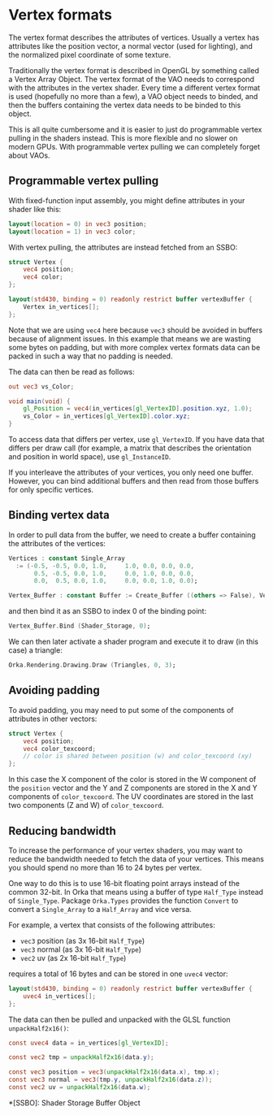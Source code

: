 # Vertex formats

The vertex format describes the attributes of vertices. Usually a vertex
has attributes like the position vector, a normal vector (used for lighting),
and the normalized pixel coordinate of some texture.

Traditionally the vertex format is described in OpenGL by something called
a Vertex Array Object. The vertex format of the VAO needs to correspond
with the attributes in the vertex shader. Every time a different vertex
format is used (hopefully no more than a few), a VAO object needs to binded,
and then the buffers containing the vertex data needs to be binded to this
object.

This is all quite cumbersome and it is easier to just do programmable
vertex pulling in the shaders instead. This is more flexible and no slower
on modern GPUs. With programmable vertex pulling we can completely forget
about VAOs.

## Programmable vertex pulling

With fixed-function input assembly, you might define attributes in your
shader like this:

```glsl
layout(location = 0) in vec3 position;
layout(location = 1) in vec3 color;
```

With vertex pulling, the attributes are instead fetched from an SSBO:

```glsl
struct Vertex {
    vec4 position;
    vec4 color;
};

layout(std430, binding = 0) readonly restrict buffer vertexBuffer {
    Vertex in_vertices[];
};
```

Note that we are using `vec4` here because `vec3` should be avoided in
buffers because of alignment issues. In this example that means we are
wasting some bytes on padding, but with more complex vertex formats
data can be packed in such a way that no padding is needed.

The data can then be read as follows:

```glsl
out vec3 vs_Color;

void main(void) {
    gl_Position = vec4(in_vertices[gl_VertexID].position.xyz, 1.0);
    vs_Color = in_vertices[gl_VertexID].color.xyz;
}
```

To access data that differs per vertex, use `gl_VertexID`. If you have
data that differs per draw call (for example, a matrix that describes the
orientation and position in world space), use `gl_InstanceID`.

If you interleave the attributes of your vertices, you only need one buffer.
However, you can bind additional buffers and then read from those buffers
for only specific vertices.

## Binding vertex data

In order to pull data from the buffer, we need to create a buffer
containing the attributes of the vertices:

```ada
Vertices : constant Single_Array
  := (-0.5, -0.5, 0.0, 1.0,     1.0, 0.0, 0.0, 0.0,
       0.5, -0.5, 0.0, 1.0,     0.0, 1.0, 0.0, 0.0,
       0.0,  0.5, 0.0, 1.0,     0.0, 0.0, 1.0, 0.0);

Vertex_Buffer : constant Buffer := Create_Buffer ((others => False), Vertices);
```

and then bind it as an SSBO to index 0 of the binding point:

```ada
Vertex_Buffer.Bind (Shader_Storage, 0);
```

We can then later activate a shader program and execute it to draw (in this case)
a triangle:

```ada
Orka.Rendering.Drawing.Draw (Triangles, 0, 3);
```

## Avoiding padding

To avoid padding, you may need to put some of the components of attributes
in other vectors:

```glsl
struct Vertex {
    vec4 position;
    vec4 color_texcoord;
    // color is shared between position (w) and color_texcoord (xy)
};
```

In this case the X component of the color is stored in the W component
of the `position` vector and the Y and Z components are stored in the X
and Y components of `color_texcoord`. The UV coordinates are stored in
the last two components (Z and W) of `color_texcoord`.

## Reducing bandwidth

To increase the performance of your vertex shaders, you may want to reduce
the bandwidth needed to fetch the data of your vertices. This means you
should spend no more than 16 to 24 bytes per vertex.

One way to do this is to use 16-bit floating point arrays instead of the
common 32-bit. In Orka that means using a buffer of type `Half_Type` instead
of `Single_Type`. Package `Orka.Types` provides the function `Convert` to
convert a `Single_Array` to a `Half_Array` and vice versa.

For example, a vertex that consists of the following attributes:

- `vec3` position (as 3x 16-bit `Half_Type`)
- `vec3` normal   (as 3x 16-bit `Half_Type`)
- `vec2` uv       (as 2x 16-bit `Half_Type`)

requires a total of 16 bytes and can be stored in one `uvec4` vector:

```glsl
layout(std430, binding = 0) readonly restrict buffer vertexBuffer {
    uvec4 in_vertices[];
};
```

The data can then be pulled and unpacked with the GLSL function
`unpackHalf2x16()`:

```glsl
const uvec4 data = in_vertices[gl_VertexID];

const vec2 tmp = unpackHalf2x16(data.y);

const vec3 position = vec3(unpackHalf2x16(data.x), tmp.x);
const vec3 normal = vec3(tmp.y, unpackHalf2x16(data.z));
const vec2 uv = unpackHalf2x16(data.w);
```

*[SSBO]: Shader Storage Buffer Object
